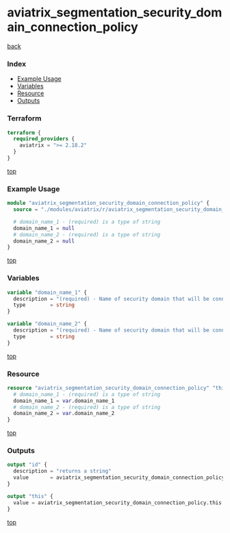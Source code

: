 # aviatrix_segmentation_security_domain_connection_policy

[back](../aviatrix.md)

### Index

- [Example Usage](#example-usage)
- [Variables](#variables)
- [Resource](#resource)
- [Outputs](#outputs)

### Terraform

```terraform
terraform {
  required_providers {
    aviatrix = ">= 2.18.2"
  }
}
```

[top](#index)

### Example Usage

```terraform
module "aviatrix_segmentation_security_domain_connection_policy" {
  source = "./modules/aviatrix/r/aviatrix_segmentation_security_domain_connection_policy"

  # domain_name_1 - (required) is a type of string
  domain_name_1 = null
  # domain_name_2 - (required) is a type of string
  domain_name_2 = null
}
```

[top](#index)

### Variables

```terraform
variable "domain_name_1" {
  description = "(required) - Name of security domain that will be connected to domain 2."
  type        = string
}

variable "domain_name_2" {
  description = "(required) - Name of security domain that will be connected to domain 1."
  type        = string
}
```

[top](#index)

### Resource

```terraform
resource "aviatrix_segmentation_security_domain_connection_policy" "this" {
  # domain_name_1 - (required) is a type of string
  domain_name_1 = var.domain_name_1
  # domain_name_2 - (required) is a type of string
  domain_name_2 = var.domain_name_2
}
```

[top](#index)

### Outputs

```terraform
output "id" {
  description = "returns a string"
  value       = aviatrix_segmentation_security_domain_connection_policy.this.id
}

output "this" {
  value = aviatrix_segmentation_security_domain_connection_policy.this
}
```

[top](#index)